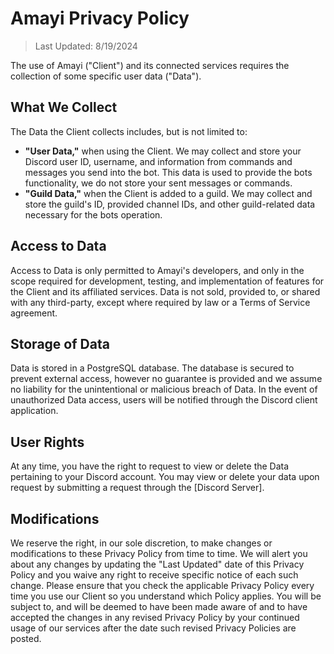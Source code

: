 # Amayi Privacy Policy
> Last Updated: 8/19/2024

The use of Amayi ("Client") and its connected services requires the collection of some specific user data ("Data").
## What We Collect
The Data the Client collects includes, but is not limited to:
- **"User Data,"** when using the Client. We may collect and store your Discord user ID, username, and information from commands and messages you send into the bot. This data is used to provide the bots functionality, we do not store your sent messages or commands.
- **"Guild Data,"** when the Client is added to a guild. We may collect and store the guild's ID, provided channel IDs, and other guild-related data necessary for the bots operation.
## Access to Data
Access to Data is only permitted to Amayi's developers, and only in the scope required for development, testing, and implementation of features for the Client and its affiliated services. Data is not sold, provided to, or shared with any third-party, except where required by law or a Terms of Service agreement.
## Storage of Data
Data is stored in a PostgreSQL database. The database is secured to prevent external access, however no guarantee is provided and we assume no liability for the unintentional or malicious breach of Data. In the event of unauthorized Data access, users will be notified through the Discord client application.
## User Rights
At any time, you have the right to request to view or delete the Data pertaining to your Discord account. You may view or delete your data upon request by submitting a request through the [Discord Server].
## Modifications
We reserve the right, in our sole discretion, to make changes or modifications to these Privacy Policy from time to time. We will alert you about any changes by updating the "Last Updated" date of this Privacy Policy and you waive any right to receive specific notice of each such change. Please ensure that you check the applicable Privacy Policy every time you use our Client so you understand which Policy applies. You will be subject to, and will be deemed to have been made aware of and to have accepted the changes in any revised Privacy Policy by your continued usage of our services after the date such revised Privacy Policies are posted.